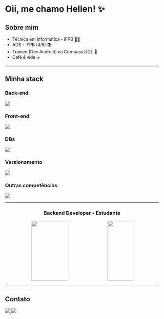 # Oii, me chamo Hellen! ✨

## ️Sobre mim
- Técnica em Informática - IFPB 👩‍💻
- ADS - IFPB (4/6) 📚
- Trainee (Dev Android) na Compass.UOL 🧡
- Café é vida ☕️

---

## Minha stack

### Back-end
<img src="https://skillicons.dev/icons?i=java,spring,dart&theme=dark"/>

### Front-end
<img src="https://skillicons.dev/icons?i=html,css,js,bootstrap,react,flutter&theme=dark"/>

### DBs
<img src="https://skillicons.dev/icons?i=postgres&theme=dark"/>

### Versionamento
<img src="https://skillicons.dev/icons?i=git,github&theme=dark"/>

### Outras competências
<img src="https://skillicons.dev/icons?i=python,linux,godot,aws&theme=dark"/>

---

<div align="center">
  <h3>Backend Developer • Estudante</h3>

  <img width="49%" height="195px" src="https://github-readme-stats.vercel.app/api?username=hellenilda&show_icons=true&count_private=true&title_color=ff7abd&icon_color=cf448a&text_color=c9d1d9&bg_color=0d1117&border_color=fff0" /> 
  
  <img width="41%" height="195px" src="https://github-readme-stats.vercel.app/api/top-langs/?username=hellenilda&layout=compact&title_color=ff7abd&text_color=fff&bg_color=0d1117&border_color=fff0" />
</div>

---

## Contato
<div id="redesSociais"> 
  <a href="https://www.linkedin.com/in/hellenilda/" target="_blank">
    <img src="https://img.shields.io/badge/-LinkedIn-%230077B5?style=for-the-badge&logo=linkedin&logoColor=white" target="_blank">
  </a>
  <a href="mailto:hellen95limaaraujo@gmail.com" target="_blank">
    <img src="https://img.shields.io/badge/Gmail-red?style=for-the-badge&logo=gmail&logoColor=white" target="_blank">
  </a>
</div>
